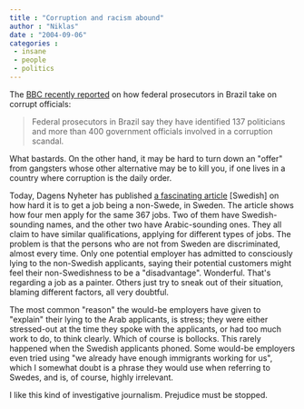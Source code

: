 ```yaml
---
title : "Corruption and racism abound"
author : "Niklas"
date : "2004-09-06"
categories : 
 - insane
 - people
 - politics
---
```


The [BBC recently reported](http://news.bbc.co.uk/2/hi/americas/3630542.stm) on how federal prosecutors in Brazil take on corrupt officials:

> Federal prosecutors in Brazil say they have identified 137 politicians and more than 400 government officials involved in a corruption scandal.

What bastards. On the other hand, it may be hard to turn down an "offer" from gangsters whose other alternative may be to kill you, if one lives in a country where corruption is the daily order.

Today, Dagens Nyheter has published [a fascinating article](http://www.dn.se/DNet/jsp/polopoly.jsp?d=147&a=307850) \[Swedish\] on how hard it is to get a job being a non-Swede, in Sweden. The article shows how four men apply for the same 367 jobs. Two of them have Swedish-sounding names, and the other two have Arabic-sounding ones. They all claim to have similar qualifications, applying for different types of jobs. The problem is that the persons who are not from Sweden are discriminated, almost every time. Only one potential employer has admitted to consciously lying to the non-Swedish applicants, saying their potential customers might feel their non-Swedishness to be a "disadvantage". Wonderful. That's regarding a job as a painter. Others just try to sneak out of their situation, blaming different factors, all very doubtful.

The most common "reason" the would-be employers have given to "explain" their lying to the Arab applicants, is stress; they were either stressed-out at the time they spoke with the applicants, or had too much work to do, to think clearly. Which of course is bollocks. This rarely happened when the Swedish applicants phoned. Some would-be employers even tried using "we already have enough immigrants working for us", which I somewhat doubt is a phrase they would use when referring to Swedes, and is, of course, highly irrelevant.

I like this kind of investigative journalism. Prejudice must be stopped.

